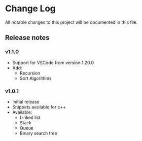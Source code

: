# Change Log

All notable changes to this project will be documented in this file.

## Release notes

### v1.1.0

- Support for VSCode from version 1.20.0
- Add:
    - Recursion
    - Sort Algorithms

### v1.0.1

- Initial release
- Snippets available for c++
- Available: 
    - Linked list
    - Stack
    - Queue
    - Binary search tree